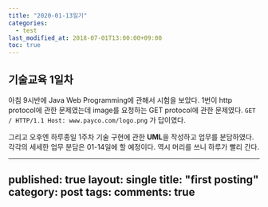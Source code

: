 ```yaml
---
title: "2020-01-13일기"
categories: 
  - test
last_modified_at: 2018-07-01T13:00:00+09:00
toc: true
---
```

## 기술교육 1일차
아침 9시반에 Java Web Programming에 관해서 시험을 보았다.
1번이 http protocol에 관한 문제였는데 image를 요청하는 GET protocol에 관한 문제였다.
`GET / HTTP/1.1
Host: www.payco.com/logo.png`
가 답이였다.

그리고 오후엔 하루종일 1주차 기술 구현에 관한 **UML**을 작성하고 업무를 분담하였다.
각각의 세세한 업무 분담은 01-14일에 할 예정이다.
역시 머리를 쓰니 하루가 빨리 간다.


---
published: true
layout: single
title: "first posting"
category: post
tags:
comments: true
---
